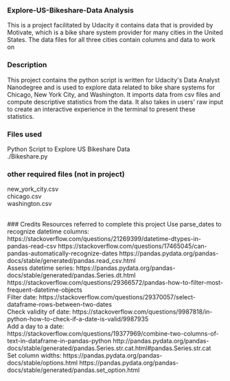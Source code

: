 
### Explore-US-Bikeshare-Data Analysis
This is a project facilitated by Udacity it contains data that is provided by Motivate, which is a bike share system provider for many cities in the United States. The data files for all three cities contain columns and data to work on

### Description
This project contains the python script is written for Udacity's Data Analyst Nanodegree and is used to explore data related to bike share systems for Chicago, New York City, and Washington. It imports data from csv files and compute descriptive statistics from the data. It also takes in users' raw input to create an interactive experience in the terminal to present these statistics.

### Files used
Python Script to Explore US Bikeshare Data <br>
./Bikeshare.py
### other required files (not in project)
new_york_city.csv <br>
chicago.csv <br>
washington.csv <br>

<br>
### Credits
Resources referred to complete this project
Use parse_dates to recognize datetime columns:
https://stackoverflow.com/questions/21269399/datetime-dtypes-in-pandas-read-csv
https://stackoverflow.com/questions/17465045/can-pandas-automatically-recognize-dates
https://pandas.pydata.org/pandas-docs/stable/generated/pandas.read_csv.html
<br>
Assess datetime series:
https://pandas.pydata.org/pandas-docs/stable/generated/pandas.Series.dt.html
https://stackoverflow.com/questions/29366572/pandas-how-to-filter-most-frequent-datetime-objects
<br>
Filter date:
https://stackoverflow.com/questions/29370057/select-dataframe-rows-between-two-dates
<br>
Check validity of date:
https://stackoverflow.com/questions/9987818/in-python-how-to-check-if-a-date-is-valid/9987935
<br>
Add a day to a date:
https://stackoverflow.com/questions/19377969/combine-two-columns-of-text-in-dataframe-in-pandas-python
http://pandas.pydata.org/pandas-docs/stable/generated/pandas.Series.str.cat.html#pandas.Series.str.cat
<br>
Set column widths:
https://pandas.pydata.org/pandas-docs/stable/options.html
https://pandas.pydata.org/pandas-docs/stable/generated/pandas.set_option.html



